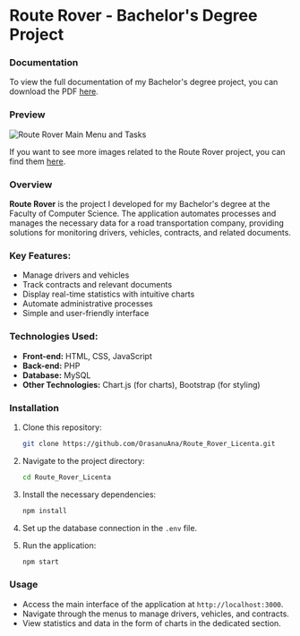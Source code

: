 
# Route Rover - Bachelor's Degree Project

### Documentation
To view the full documentation of my Bachelor's degree project, you can download the PDF [here](https://github.com/OrasanuAna/Route_Rover_Licenta/blob/master/Licenta%20Or%C4%83%C8%99anu%20Ana%20Maria.pdf).

### Preview

![Route Rover Main Menu and Tasks](https://github.com/OrasanuAna/Route_Rover_Licenta/blob/master/Meniu%20Principal%20%2B%20Sarcini.jpg)

If you want to see more images related to the Route Rover project, you can find them [here](https://github.com/OrasanuAna/Route_Rover_Graduation_Project/tree/master/Pictures%20Route%20Rover).

### Overview
**Route Rover** is the project I developed for my Bachelor's degree at the Faculty of Computer Science. The application automates processes and manages the necessary data for a road transportation company, providing solutions for monitoring drivers, vehicles, contracts, and related documents.

### Key Features:
- Manage drivers and vehicles
- Track contracts and relevant documents
- Display real-time statistics with intuitive charts
- Automate administrative processes
- Simple and user-friendly interface

### Technologies Used:
- **Front-end:** HTML, CSS, JavaScript
- **Back-end:** PHP
- **Database:** MySQL
- **Other Technologies:** Chart.js (for charts), Bootstrap (for styling)

### Installation
1. Clone this repository:
   ```bash
   git clone https://github.com/OrasanuAna/Route_Rover_Licenta.git
   ```
2. Navigate to the project directory:
   ```bash
   cd Route_Rover_Licenta
   ```
3. Install the necessary dependencies:
   ```bash
   npm install
   ```
4. Set up the database connection in the `.env` file.

5. Run the application:
   ```bash
   npm start
   ```

### Usage
- Access the main interface of the application at `http://localhost:3000`.
- Navigate through the menus to manage drivers, vehicles, and contracts.
- View statistics and data in the form of charts in the dedicated section.
